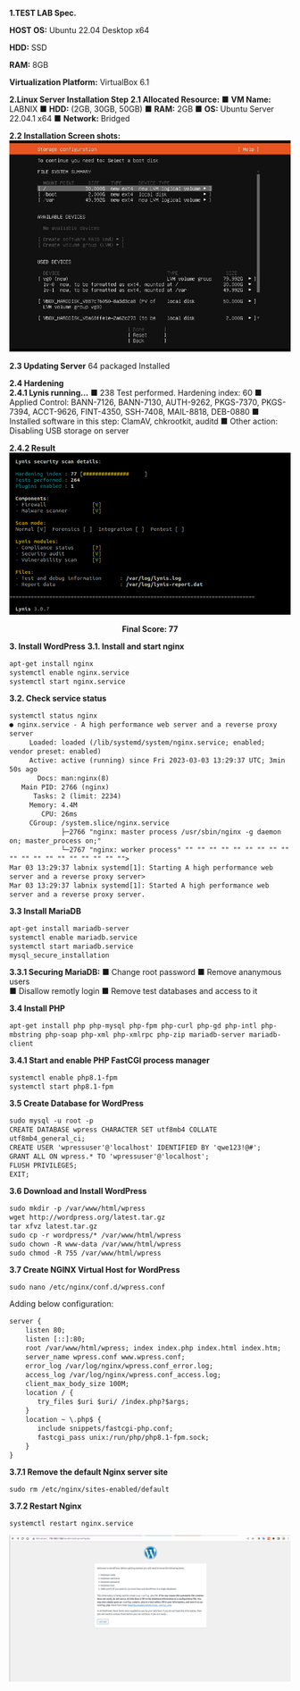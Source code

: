 **1.TEST LAB Spec.**    

**HOST OS:** Ubuntu 22.04 Desktop x64 

**HDD:** SSD 

**RAM:** 8GB 

**Virtualization Platform:** VirtualBox 6.1 

**2.Linux Server Installation Step**
**2.1 Allocated Resource:** 
■ **VM Name:** LABNIX 
■ **HDD:** (2GB, 30GB, 50GB) 
■ **RAM:** 2GB 
■ **OS:** Ubuntu Server 22.04.1 x64 
■ **Network:** Bridged 

**2.2 Installation Screen shots:** 
 ![image](images/hddlayout.jpg)

**2.3 Updating Server** 
64 packaged Installed 

**2.4 Hardening**  
**2.4.1 Lynis running...** 
■ 238 Test performed. Hardening index: 60 
■ Applied Control: BANN-7126, BANN-7130, AUTH-9262, PKGS-7370, PKGS-7394, ACCT-9626, FINT-4350, SSH-7408, MAIL-8818, DEB-0880 
■ Installed software in this step: ClamAV, chkrootkit, auditd 
■ Other action: Disabling USB storage on server


**2.4.2 Result**
![image](images/lynis77.png)
**<center>Final Score: 77</center>**

**3. Install WordPress** 
**3.1. Install and start nginx**  
```
apt-get install nginx 
systemctl enable nginx.service 
systemctl start nginx.service
```
**3.2. Check service status** 
```
systemctl status nginx 
● nginx.service - A high performance web server and a reverse proxy server 
     Loaded: loaded (/lib/systemd/system/nginx.service; enabled; vendor preset: enabled) 
     Active: active (running) since Fri 2023-03-03 13:29:37 UTC; 3min 50s ago 
       Docs: man:nginx(8) 
   Main PID: 2766 (nginx) 
      Tasks: 2 (limit: 2234) 
     Memory: 4.4M 
        CPU: 26ms 
     CGroup: /system.slice/nginx.service 
             ├─2766 "nginx: master process /usr/sbin/nginx -g daemon on; master_process on;" 
             └─2767 "nginx: worker process" "" "" "" "" "" "" "" "" "" "" "" "" "" "" "" "" "" "" ""> 
Mar 03 13:29:37 labnix systemd[1]: Starting A high performance web server and a reverse proxy server> 
Mar 03 13:29:37 labnix systemd[1]: Started A high performance web server and a reverse proxy server. 
```

**3.3 Install MariaDB**
```
apt-get install mariadb-server  
systemctl enable mariadb.service 
systemctl start mariadb.service 
mysql_secure_installation 
```

**3.3.1 Securing MariaDB:** 
■ Change root password 
■ Remove ananymous users  
■ Disallow remotly login 
■ Remove test databases and access to it 

**3.4 Install PHP**
```
apt-get install php php-mysql php-fpm php-curl php-gd php-intl php-mbstring php-soap php-xml php-xmlrpc php-zip mariadb-server mariadb-client 
```

**3.4.1 Start and enable PHP FastCGI process manager**
```
systemctl enable php8.1-fpm 
systemctl start php8.1-fpm 
```

**3.5 Create Database for WordPress**
```
sudo mysql -u root -p 
CREATE DATABASE wpress CHARACTER SET utf8mb4 COLLATE utf8mb4_general_ci; 
CREATE USER 'wpressuser'@'localhost' IDENTIFIED BY 'qwe123!@#'; 
GRANT ALL ON wpress.* TO 'wpressuser'@'localhost'; 
FLUSH PRIVILEGES; 
EXIT; 
```

**3.6 Download and Install WordPress**
```
sudo mkdir -p /var/www/html/wpress 
wget http://wordpress.org/latest.tar.gz 
tar xfvz latest.tar.gz 
sudo cp -r wordpress/* /var/www/html/wpress 
sudo chown -R www-data /var/www/html/wpress 
sudo chmod -R 755 /var/www/html/wpress 
```

**3.7 Create NGINX Virtual Host for WordPress**
```
sudo nano /etc/nginx/conf.d/wpress.conf 
```
Adding below configuration: 
```
server { 
    listen 80; 
    listen [::]:80; 
    root /var/www/html/wpress; index index.php index.html index.htm; 
    server_name wpress.conf www.wpress.conf; 
    error_log /var/log/nginx/wpress.conf_error.log; 
    access_log /var/log/nginx/wpress.conf_access.log; 
    client_max_body_size 100M; 
    location / { 
       try_files $uri $uri/ /index.php?$args; 
    } 
    location ~ \.php$ { 
       include snippets/fastcgi-php.conf; 
       fastcgi_pass unix:/run/php/php8.1-fpm.sock; 
    } 
} 
```
**3.7.1 Remove the default Nginx server site**
```
sudo rm /etc/nginx/sites-enabled/default
```

**3.7.2 Restart Nginx**
```
systemctl restart nginx.service
```
![image](images/wpressfinal.png)